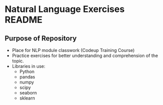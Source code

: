 # Natural Language Exercises README

## Purpose of Repository
- Place for NLP module classwork (Codeup Training Course)
- Practice exercises for better understanding and comprehension of the topic.
- Libraries in use:
    - Python
    - pandas
    - numpy
    - scipy
    - seaborn
    - sklearn
